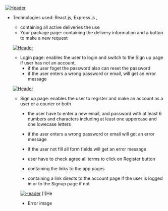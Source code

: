 

[![Header](https://res.cloudinary.com/hapiii/image/upload//c_scale,w_700/v1677774226/HYF/graduation%20project/erqfbjx2xkaywu0itxgt.gif)](https://some-url.dev/)

* Technologies used: React.js, Express.js , 

    - containing all active deliveries the use
  * Your package page: containing the delivery information and a button to make a new request
  
  [![Header](https://res.cloudinary.com/hapiii/image/upload/v1676582781/HYF/graduation%20project/yuxewjphfw6xj8frupnf.jpg)](https://some-url.dev/)
  
  * Login page: enables the user to login and switch to the Sign up page if user has not an account, 
     - if the user foget the password also can reset the password
     - if the user enters a wrong password or email, will get an error message  

  [![Header](https://res.cloudinary.com/hapiii/image/upload/v1676582781/HYF/graduation%20project/yqhbzg3mtardyepvnfbh.png)](https://some-url.dev/)
  
  * Sign up page: enables the user to register and make an account as a user or a courier or both
    - the user have to enter a new email, and password with at least 6 numbers and characters including at least one uppercase and one lowecase letters
    - if the user enters a wrong password or email will get an error message
    - if the user not fill all form fields will get an error message 
    - user have to check agree all terms to click on Register button 

     - containing the links to the app pages 
     - containing a link directs to the account page if the user is logged in or to the Signup page if not 
     
      [![Header](https://res.cloudinary.com/hapiii/image/upload/v1677675081/HYF/graduation%20project/n4fm1yk9nbi6wazkr7ko.jpg)](https://some-url.dev/)
      [![He
    * Error image
    

  
